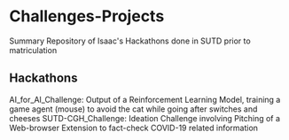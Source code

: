 # Challenges-Projects
Summary Repository of Isaac's Hackathons done in SUTD prior to matriculation

## Hackathons
AI_for_AI_Challenge:
Output of a Reinforcement Learning Model, training a game agent (mouse) to avoid the cat while going after switches and cheeses
SUTD-CGH_Challenge:
Ideation Challenge involving Pitching of a Web-browser Extension to fact-check COVID-19 related information
